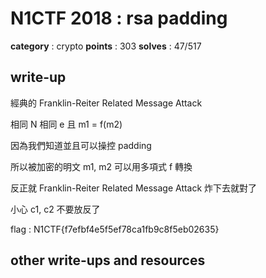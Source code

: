 # N1CTF 2018 : rsa padding

**category** : crypto
**points** : 303
**solves** : 47/517

## write-up

經典的 Franklin-Reiter Related Message Attack

相同 N 相同 e 且 m1 = f(m2)

因為我們知道並且可以操控 padding

所以被加密的明文 m1, m2 可以用多項式 f 轉換

反正就 Franklin-Reiter Related Message Attack 炸下去就對了

小心 c1, c2 不要放反了

flag : N1CTF{f7efbf4e5f5ef78ca1fb9c8f5eb02635}

## other write-ups and resources


